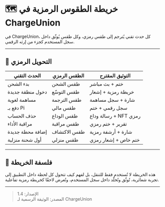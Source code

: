 # 🗺️ خريطة الطقوس الرمزية في ChargeUnion

في ChargeUnion، كل حدث تقني يُترجم إلى طقس رمزي، وكل طقس يُوثّق داخل سجل المستخدم كجزء من إرثه الرقمي.

---

## 🔄 التحويل الرمزي

| الحدث التقني              | الطقس الرمزي         | التوثيق المقترح             |
|---------------------------|-----------------------|------------------------------|
| بدء الشحن                 | طقس الشحن             | ختم + بث مباشر              |
| دخول منطقة جديدة          | طقس التوسّع           | خريطة رمزية + إشعار         |
| مساهمة لغوية              | طقس الترجمة           | شارة + سجل مساهمة           |
| دفع بـ Pi                 | طقس مالي              | سجل رقمي + ختم              |
| حذف الحساب                | طقس الوداع            | رسالة وداع + NFT رمزي       |
| مراقبة الأداء             | طقس مراقبة            | تقرير + ختم رمزي            |
| إضافة محطة جديدة          | طقس الاكتشاف          | شارة + أرشفة رمزية          |
| أول شحنة منزلية           | طقس منزلي             | ختم خاص + إشعار رمزي        |

---

## 🧭 فلسفة الخريطة

هذه الخريطة لا تُستخدم فقط للتنقل، بل لفهم كيف تتحول كل لحظة داخل التطبيق إلى تجربة شعائرية، تُوثّق وتُخلّد داخل سجل المستخدم، وتُعرض لاحقًا كخريطة رمزية تفاعلية.

---

> الإصدار: 1.4  
> المصدر: الوثيقة الرسمية لـ ChargeUnion
